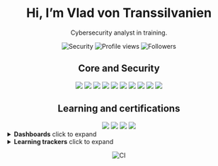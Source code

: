 <h1 align="center">Hi, I’m Vlad von Transsilvanien</h1>
<p align="center">Cybersecurity analyst in training.</p>

<p align="center">
  <img src="https://img.shields.io/badge/Focus-Cybersecurity-blue" alt="Security" />
  <img src="https://visitor-badge.laobi.icu/badge?page_id=vladvontranssilvanien.vladvontranssilvanien" alt="Profile views" />
  <img src="https://img.shields.io/github/followers/vladvontranssilvanien?label=Follow&style=social" alt="Followers" />
</p>

<div align="center">

## Core and Security
<img src="https://img.shields.io/badge/Linux-FCC624?logo=linux&logoColor=black" />
<img src="https://img.shields.io/badge/Kali_Linux-557C94?logo=kalilinux&logoColor=white" />
<img src="https://img.shields.io/badge/Python-3776AB?logo=python&logoColor=white" />
<img src="https://img.shields.io/badge/Bash-4EAA25?logo=gnubash&logoColor=white" />
<img src="https://img.shields.io/badge/Git-F05032?logo=git&logoColor=white" />
<img src="https://img.shields.io/badge/GitHub-181717?logo=github&logoColor=white" />
<img src="https://img.shields.io/badge/Wireshark-1679A7?logo=wireshark&logoColor=white" />
<img src="https://img.shields.io/badge/Docker-2496ED?logo=docker&logoColor=white" />
<img src="https://img.shields.io/badge/PostgreSQL-4169E1?logo=postgresql&logoColor=white" />
<img src="https://img.shields.io/badge/SQLite-003B57?logo=sqlite&logoColor=white" />

## Learning and certifications
<img src="https://img.shields.io/badge/CompTIA_Security%2B-in_progress-ED1C24?logo=comptia&logoColor=white" />
<img src="https://img.shields.io/badge/CompTIA_Tech%2B-in_progress-ED1C24?logo=comptia&logoColor=white" />
<img src="https://img.shields.io/badge/ISO_27001-awareness-2F855A" />
<img src="https://img.shields.io/badge/NIST_CSF-familiar-805AD5" />

</div>

<details>
  <summary><b>Dashboards</b>  click to expand</summary>

  <p>
    <img src="https://github-profile-trophy.vercel.app/?username=vladvontranssilvanien&margin-w=8" alt="Trophies" height="150" />
    <img src="https://github-readme-activity-graph.vercel.app/graph?username=vladvontranssilvanien&radius=12" alt="Activity Graph" height="150" />
  </p>

</details>

<details>
  <summary><b>Learning trackers</b>  click to expand</summary>

  <p>
    <img src="https://leetcard.jacoblin.cool/LEETCODE_USERNAME" alt="LeetCode Stats" height="180" />
    <img src="https://www.codewars.com/users/CODEWARS_USERNAME/badges/small" alt="Codewars badge" />
  </p>

</details>

<!-- Optional CI status for a specific repo -->
<p align="center">
  <img src="https://github.com/vladvontranssilvanien/REPO_NAME/actions/workflows/ci.yml/badge.svg" alt="CI" />
</p>

